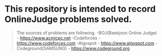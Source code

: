 # This repository is intended to record OnlineJudge problems solved.

> The sources of problems are following.
>    -BOJ(Baekjoon Online Judge) - https://www.acmicpc.net
>    -Codeforces - https://www.codeforces.com
>    -Algospot - https://www.algospot.com
>    -Codeground(SAMSUNG) - https://www.codeground.org
